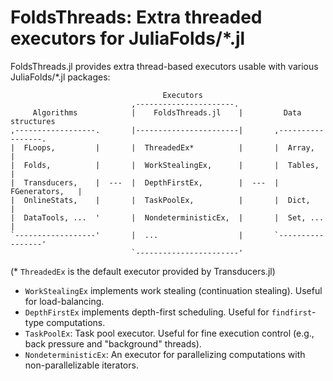 # FoldsThreads: Extra threaded executors for JuliaFolds/*.jl

FoldsThreads.jl provides extra thread-based executors usable with
various JuliaFolds/*.jl packages:

```
                                  Executors
                           ,----------------------.
     Algorithms            |    FoldsThreads.jl    |         Data structures
,------------------.       |-----------------------|       ,-----------------.
|  FLoops,         |       |  ThreadedEx*          |       |  Array,         |
|  Folds,          |       |  WorkStealingEx,      |       |  Tables,        |
|  Transducers,    |  ---  |  DepthFirstEx,        |  ---  |  FGenerators,   |
|  OnlineStats,    |       |  TaskPoolEx,          |       |  Dict,          |
|  DataTools, ...  '       |  NondeterministicEx,  |       |  Set, ...       |
`------------------'       |  ...                  |       `-----------------'
                           `-----------------------'
```

(* `ThreadedEx` is the default executor provided by Transducers.jl)

* `WorkStealingEx` implements work stealing (continuation stealing).
  Useful for load-balancing.
* `DepthFirstEx` implements depth-first scheduling. Useful for `findfirst`-type
  computations.
* `TaskPoolEx`: Task pool executor. Useful for fine execution control
  (e.g., back pressure and "background" threads).
* `NondeterministicEx`: An executor for parallelizing computations with
  non-parallelizable iterators.
